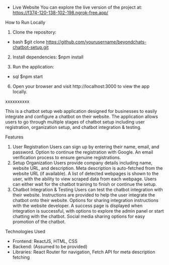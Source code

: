 - Live Website
You can explore the live version of the project at: https://f374-120-138-102-198.ngrok-free.app/

How to Run Locally
1) Clone the repository:
- bash
$git clone https://github.com/yourusername/beyondchats-chatbot-setup.git

2) Install dependencies:
$npm install

3) Run the application:
- sql
$npm start

6) Open your browser and visit http://localhost:3000 to view the app locally.

xxxxxxxxxx

This is a chatbot setup web application designed for businesses to easily integrate and configure a chatbot on their website. The application allows users to go through multiple stages of chatbot setup including user registration, organization setup, and chatbot integration & testing.

Features
1. User Registration
Users can sign up by entering their name, email, and password.
Option to continue the registration with Google.
An email verification process to ensure genuine registrations.
2. Setup Organization
Users provide company details including name, website URL, and description.
Meta description is auto-fetched from the website URL (if available).
A list of detected webpages is shown to the user, with the ability to view scraped data from each webpage.
Users can either wait for the chatbot training to finish or continue the setup.
3. Chatbot Integration & Testing
Users can test the chatbot integration with their website.
Instructions are provided to help the user integrate the chatbot onto their website.
Options for sharing integration instructions with the website developer.
A success page is displayed when integration is successful, with options to explore the admin panel or start chatting with the chatbot.
Social media sharing options for easy promotion of the chatbot.

Technologies Used
- Frontend: ReactJS, HTML, CSS
- Backend: (Assumed to be provided)
- Libraries: React Router for navigation, Fetch API for meta description fetching

